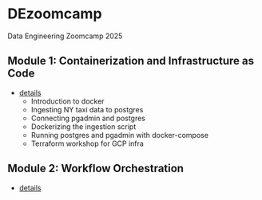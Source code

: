 # DEzoomcamp
Data Engineering Zoomcamp 2025

## Module 1: Containerization and Infrastructure as Code
- [details](./module1/README.md)
    - Introduction to docker
    - Ingesting NY taxi data to postgres
    - Connecting pgadmin and postgres
    - Dockerizing the ingestion script
    - Running postgres and pgadmin with docker-compose
    - Terraform workshop for GCP infra

## Module 2: Workflow Orchestration
- [details](./module2/README.md)
